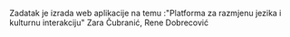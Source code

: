 Zadatak je izrada web aplikacije na temu :"Platforma za razmjenu jezika i kulturnu interakciju"
Zara Čubranić, Rene Dobrecović